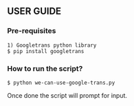 ## USER GUIDE

### Pre-requisites
```
1) Googletrans python library
$ pip install googletrans
```
### How to run the script?
```
$ python we-can-use-google-trans.py
```
Once done the script will prompt for input.
